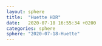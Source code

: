 ```yaml
---
layout: sphere
title:  "Huette HDR"
date:   2020-07-18 16:55:34 +0200
categories: sphere
sphere: "2020-07-18-Huette"
---
```

